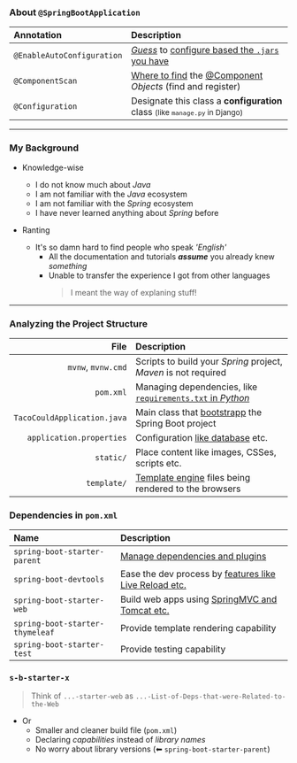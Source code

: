 
<!-- markdownlint-disable first-line-h1 -->
### About `@SpringBootApplication`

<!-- markdownlint-disable no-inline-html -->
| **Annotation** | **Description** |
| :-- | :-- |
| `@EnableAutoConfiguration` | [*Guess*](https://stackoverflow.com/a/35006877/6273859) to [configure based the `.jars` you have](https://docs.spring.io/spring-boot/docs/2.0.x/reference/html/using-boot-auto-configuration.html#using-boot-auto-configuration) |
| `@ComponentScan` | [Where to find](https://www.baeldung.com/spring-bean-annotations#scanning) the [@Component](https://www.baeldung.com/spring-component-annotation#component) *Objects* (find and register) |
| `@Configuration` | Designate this class a **configuration** class <small>(like `manage.py` in Django)</small> |

-----

<!-- markdownlint-disable first-line-h1 -->
### My Background

- Knowledge-wise
  - I do not know much about *Java*
  - I am not familiar with the *Java* ecosystem
  - I am not familiar with the *Spring* ecosystem
  - I have never learned anything about *Spring* before

- Ranting
  - It's so damn hard to find people who speak *'English'*
    - All the documentation and tutorials ***assume*** you already knew *something*
    - Unable to transfer the experience I got from other languages
      > I meant the way of explaning stuff!

-----

### Analyzing the Project Structure

| **File** | **Description** |
| --: | :-- |
|  `mvnw`, `mvnw.cmd` | Scripts to build your *Spring* project, *Maven* is not required |
| `pom.xml` | Managing dependencies, like [`requirements.txt` in *Python*](https://stackoverflow.com/a/62419297/6273859) |
| `TacoCouldApplication.java` | Main class that [bootstrapp](https://stackoverflow.com/a/1255796/6273859) the Spring Boot project |
| `application.properties` | Configuration [like database](https://github.com/search?q=application.properties&type=repositories) etc. |
| `static/` | Place content like images, CSSes, scripts etc. |
| `template/` | [Template engine](https://www.baeldung.com/spring-template-engines) files being rendered to the browsers |

### Dependencies in `pom.xml`

| **Name** | **Description** |
| :-- | :-- |
| `spring-boot-starter-parent` | [Manage dependencies and plugins](https://mvnrepository.com/artifact/org.springframework.boot/spring-boot-starter-parent)  |
| `spring-boot-devtools` | Ease the dev process by [features like Live Reload etc.](https://www.baeldung.com/spring-boot-devtools) |
| `spring-boot-starter-web` | Build web apps using [SpringMVC and Tomcat etc.](https://www.baeldung.com/spring-boot-starters#Starter) |
| `spring-boot-starter-thymeleaf` | Provide template rendering capability |
| `spring-boot-starter-test` | Provide testing capability |

### `s-b-starter-x`

> Think of `...-starter-web` as `...-List-of-Deps-that-were-Related-to-the-Web`

- Or
  - Smaller and cleaner build file (`pom.xml`)
  - Declaring *capabilities* instead of *library names*
  - No worry about library versions (⬅︎ `spring-boot-starter-parent`)

